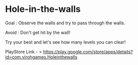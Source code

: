 # Hole-in-the-walls
Goal : Observe the walls and try to pass through the walls.

Avoid : Don't get hit by the wall!

Try your best and let's see how many levels you can clear!

PlayStore Link - > https://play.google.com/store/apps/details?id=com.virohgames.Holeinthewalls
